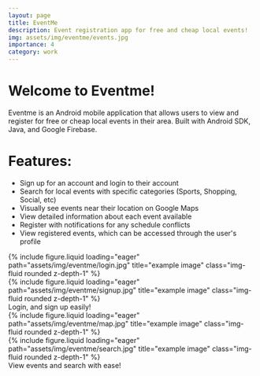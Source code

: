 ```yaml
---
layout: page
title: EventMe
description: Event registration app for free and cheap local events!
img: assets/img/eventme/events.jpg
importance: 4
category: work
---
```


# Welcome to Eventme!

Eventme is an Android mobile application that allows users to view and register for free or cheap local events in their area. Built with Android SDK, Java, and Google Firebase.

# Features:

- Sign up for an account and login to their account
- Search for local events with specific categories (Sports, Shopping, Social, etc)
- Visually see events near their location on Google Maps
- View detailed information about each event available
- Register with notifications for any schedule conflicts
- View registered events, which can be accessed through the user's profile

<div class="row">
    <div class="col-sm mt-3 mt-md-0">
        {% include figure.liquid loading="eager" path="assets/img/eventme/login.jpg" title="example image" class="img-fluid rounded z-depth-1" %}
    </div>
    <div class="col-sm mt-3 mt-md-0">
        {% include figure.liquid loading="eager" path="assets/img/eventme/signup.jpg" title="example image" class="img-fluid rounded z-depth-1" %}
    </div>
</div>
<div class="caption">
    Login, and sign up easily!
</div>
<div class="row">
    <div class="col-sm mt-3 mt-md-0">
        {% include figure.liquid loading="eager" path="assets/img/eventme/map.jpg" title="example image" class="img-fluid rounded z-depth-1" %}
    </div>
        <div class="col-sm mt-3 mt-md-0">
        {% include figure.liquid loading="eager" path="assets/img/eventme/search.jpg" title="example image" class="img-fluid rounded z-depth-1" %}
    </div>
</div>
<div class="caption">
    View events and search with ease!
</div>
